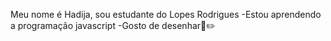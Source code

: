 Meu nome é Hadija, sou estudante do Lopes Rodrigues
-Estou aprendendo a programação javascript
-Gosto de desenhar💙✏️
